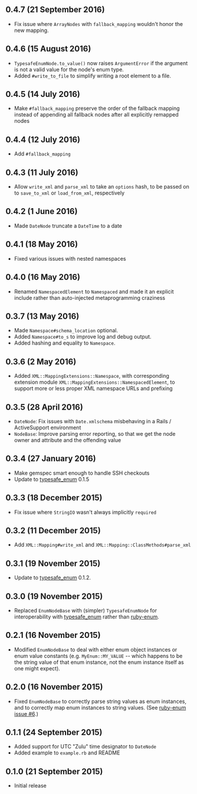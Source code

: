 ## 0.4.7 (21 September 2016)

- Fix issue where `ArrayNodes` with `fallback_mapping` wouldn't honor the new mapping.

## 0.4.6 (15 August 2016)

- `TypesafeEnumNode.to_value()` now raises `ArgumentError` if the argument is not a valid value for the node's
  enum type.
- Added `#write_to_file` to simplify writing a root element to a file. 

## 0.4.5 (14 July 2016)

- Make `#fallback_mapping` preserve the order of the fallback mapping instead of appending all fallback
  nodes after all explicitly remapped nodes

## 0.4.4 (12 July 2016)

- Add `#fallback_mapping`

## 0.4.3 (11 July 2016)

- Allow `write_xml` and `parse_xml` to take an `options` hash, to be passed on to `save_to_xml` or `load_from_xml`,
  respectively

## 0.4.2 (1 June 2016)

- Made `DateNode` truncate a `DateTime` to a date

## 0.4.1 (18 May 2016)

- Fixed various issues with nested namespaces

## 0.4.0 (16 May 2016)

- Renamed `NamespacedElement` to `Namespaced` and made it an explicit include rather than auto-injected
  metaprogramming craziness

## 0.3.7 (13 May 2016)

- Made `Namespace#schema_location` optional.
- Added `Namespace#to_s` to improve log and debug output.
- Added hashing and equality to `Namespace`.

## 0.3.6 (2 May 2016)

- Added `XML::MappingExtensions::Namespace`, with corresponding extension module
  `XML::MappingExtensions::NamespacedElement`, to support more or less proper XML namespace
  URLs and prefixing

## 0.3.5 (28 April 2016)

- `DateNode`: Fix issues with `Date.xmlschema` misbehaving in a Rails / ActiveSupport environment
- `NodeBase`: Improve parsing error reporting, so that we get the node owner and attribute and the offending value

## 0.3.4 (27 January 2016)

- Make gemspec smart enough to handle SSH checkouts
- Update to [typesafe_enum](https://github.com/dmolesUC3/typesafe_enum) 0.1.5

## 0.3.3 (18 December 2015)

- Fix issue where `StringIO` wasn't always implicitly `required`

## 0.3.2 (11 December 2015)

- Add `XML::Mapping#write_xml` and `XML::Mapping::ClassMethods#parse_xml`

## 0.3.1 (19 November 2015)

- Update to [typesafe_enum](https://github.com/dmolesUC3/typesafe_enum) 0.1.2.

## 0.3.0 (19 November 2015)

- Replaced `EnumNodeBase` with (simpler) `TypesafeEnumNode` for interoperability
  with [typesafe_enum](https://github.com/dmolesUC3/typesafe_enum) rather than
  [ruby-enum](https://github.com/dblock/ruby-enum/).

## 0.2.1 (16 November 2015)

- Modified `EnumNodeBase` to deal with either enum object instances or enum value
  constants (e.g. `MyEnum::MY_VALUE` -- which happens to be the string value
  of that enum instance, not the enum instance itself as one might expect).

## 0.2.0 (16 November 2015)

- Fixed `EnumNodeBase` to correctly parse string values as enum instances,
  and to correctly map enum instances to string values.
  (See [ruby-enum issue #6](https://github.com/dblock/ruby-enum/issues/6).)

## 0.1.1 (24 September 2015)

- Added support for UTC "Zulu" time designator to `DateNode`
- Added example to `example.rb` and README

## 0.1.0 (21 September 2015)

- Initial release
